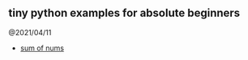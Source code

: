 tiny python examples for absolute beginners
-------------------

@2021/04/11

- [sum of nums](./1-sumof-100nums.py)